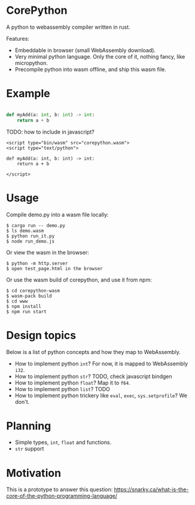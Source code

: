 
# CorePython

A python to webassembly compiler written in rust.

Features:

- Embeddable in browser (small WebAssembly download).
- Very minimal python language. Only the core of it, nothing fancy, like micropython.
- Precompile python into wasm offline, and ship this wasm file.

# Example

```python

def myAdd(a: int, b: int) -> int:
    return a + b

```

TODO: how to include in javascript?

```
<script type="bin/wasm" src="corepython.wasm">
<script type="text/python">

def myAdd(a: int, b: int) -> int:
    return a + b

</script>
```

# Usage

Compile demo.py into a wasm file locally:

    $ cargo run -- demo.py
    $ ls demo.wasm
    $ python run_it.py
    $ node run_demo.js

Or view the wasm in the browser:

    $ python -m http.server
    $ open test_page.html in the browser

Or use the wasm build of corepython, and use it from npm:

    $ cd corepython-wasm
    $ wasm-pack build
    $ cd www
    $ npm install
    $ npm run start

# Design topics

Below is a list of python concepts and how they map to WebAssembly.

- How to implement python `int`? For now, it is mapped to WebAssembly `i32`.
- How to implement python `str`? TODO, check javascript bindgen
- How to implement python `float`? Map it to `f64`.
- How to implement python `list`? TODO
- How to implement python trickery like `eval`, `exec`, `sys.setprofile`? We don't.

# Planning

- Simple types, `int`, `float` and functions.
- `str` support

# Motivation

This is a prototype to answer this question: https://snarky.ca/what-is-the-core-of-the-python-programming-language/

